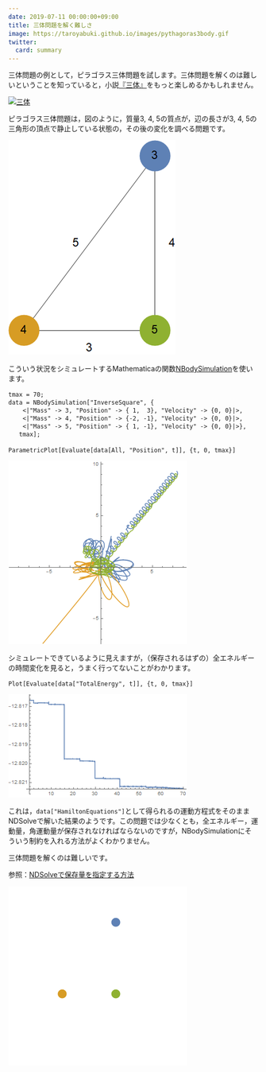 ```yaml
---
date: 2019-07-11 00:00:00+09:00
title: 三体問題を解く難しさ
image: https://taroyabuki.github.io/images/pythagoras3body.gif
twitter:
  card: summary
---
```


三体問題の例として，ピラゴラス三体問題を試します。三体問題を解くのは難しいということを知っていると，小説[『三体』](https://www.amazon.co.jp/dp/4152098708?tag=inquisitor-22)をもっと楽しめるかもしれません。

[![三体](https://cover.openbd.jp/9784152098702.jpg)](https://www.amazon.co.jp/dp/4152098708?tag=inquisitor-22)

ピラゴラス三体問題は，図のように，質量3, 4, 5の質点が，辺の長さが3, 4, 5の三角形の頂点で静止している状態の，その後の変化を調べる問題です。

![初期配置](/images/pythagoras3body.png)

こういう状況をシミュレートするMathematicaの関数[NBodySimulation](https://reference.wolfram.com/language/ref/NBodySimulation.html)を使います。

```
tmax = 70;
data = NBodySimulation["InverseSquare", {
    <|"Mass" -> 3, "Position" -> { 1,  3}, "Velocity" -> {0, 0}|>,
    <|"Mass" -> 4, "Position" -> {-2, -1}, "Velocity" -> {0, 0}|>,
    <|"Mass" -> 5, "Position" -> { 1, -1}, "Velocity" -> {0, 0}|>},
   tmax];

ParametricPlot[Evaluate[data[All, "Position", t]], {t, 0, tmax}]
```

![三体の軌跡](/images/pythagoras3body-result.png)

シミュレートできているように見えますが，（保存されるはずの）全エネルギーの時間変化を見ると，うまく行ってないことがわかります。

```
Plot[Evaluate[data["TotalEnergy", t]], {t, 0, tmax}]
```

![全エネルギーの時間変化](/images/pythagoras3body-energy.png)

これは，`data["HamiltonEquations"]`として得られるの運動方程式をそのままNDSolveで解いた結果のようです。この問題では少なくとも，全エネルギー，運動量，角運動量が保存されなければならないのですが，NBodySimulationにそういう制約を入れる方法がよくわかりません。

三体問題を解くのは難しいです。

参照：[NDSolveで保存量を指定する方法](/2009/06/26/burraus-problem-of-three-bodies/)

![アニメーション](/images/pythagoras3body.gif)